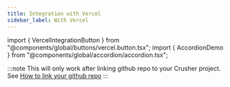 ```yaml
---
title: Integration with Vercel
sidebar_label: With Vercel
---
```

import { VercelIntegrationButton } from "@components/global/buttons/vercel.button.tsx";
import { AccordionDemo } from "@components/global/accordion/accordion.tsx";

:::note
   This will only work after linking github repo to your Crusher project.<br/>
   See [How to link your github repo]("/setting-up/github#link-your-github-repo")
:::

<AccordionDemo/>